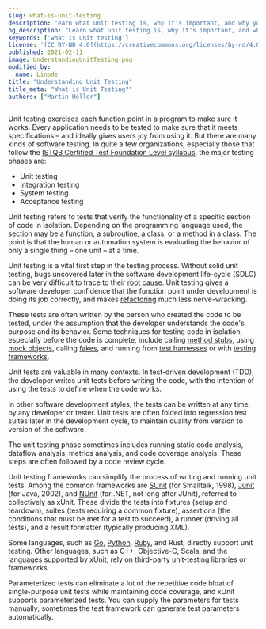 ```yaml
---
slug: what-is-unit-testing
description: "earn what unit testing is, why it's important, and why you should be doing it if you aren't already."
og_description: "Learn what unit testing is, why it's important, and why you should be doing it if you aren't already."
keywords: ['what is unit testing']
license: '[CC BY-ND 4.0](https://creativecommons.org/licenses/by-nd/4.0)'
published: 2021-02-11
image: UnderstandingUnitTesting.png
modified_by:
  name: Linode
title: "Understanding Unit Testing"
title_meta: "What is Unit Testing?"
authors: ["Martin Heller"]
---
```


Unit testing exercises each function point in a program to make sure it works. Every application needs to be tested to make sure that it meets specifications – and ideally gives users joy from using it. But there are many kinds of software testing. In quite a few organizations, especially those that follow the [ISTQB Certified Test Foundation Level syllabus](https://astqb.org/certifications/foundation-level-certification/), the major testing phases are:

* Unit testing
* Integration testing
* System testing
* Acceptance testing

Unit testing refers to tests that verify the functionality of a specific section of code in isolation. Depending on the programming language used, the section may be a function, a subroutine, a class, or a method in a class. The point is that the human or automation system is evaluating the behavior of only a single thing – one unit – at a time.

Unit testing is a vital first step in the testing process. Without solid unit testing, bugs uncovered later in the software development life-cycle (SDLC) can be very difficult to trace to their [root cause](https://asq.org/quality-resources/root-cause-analysis). Unit testing gives a software developer confidence that the function point under development is doing its job correctly, and makes [refactoring](https://refactoring.com/) much less nerve-wracking.

These tests are often written by the person who created the code to be tested, under the assumption that the developer understands the code's purpose and its behavior. Some techniques for testing code in isolation, especially before the code is complete, include calling [method stubs](https://en.wikipedia.org/wiki/Method_stub), using [mock objects](https://www.agilealliance.org/glossary/mocks/), calling [fakes](https://martinfowler.com/articles/mocksArentStubs.html), and running from [test harnesses](https://www.softwaretestinghelp.com/what-is-test-harness/) or with [testing frameworks](https://en.wikipedia.org/wiki/Test\_automation).

Unit tests are valuable in many contexts. In test-driven development (TDD), the developer writes unit tests before writing the code, with the intention of using the tests to define when the code works.

In other software development styles, the tests can be written at any time, by any developer or tester. Unit tests are often folded into regression test suites later in the development cycle, to maintain quality from version to version of the software.

The unit testing phase sometimes includes running static code analysis, dataflow analysis, metrics analysis, and code coverage analysis. These steps are often followed by a code review cycle.

Unit testing frameworks can simplify the process of writing and running unit tests. Among the common frameworks are [SUnit](https://en.wikipedia.org/wiki/SUnit) (for Smalltalk, 1998), [Junit](https://junit.org) (for Java, 2002), and [NUnit](https://nunit.org/) (for .NET, not long after JUnit), referred to collectively as xUnit. These divide the tests into fixtures (setup and teardown), suites (tests requiring a common fixture), assertions (the conditions that must be met for a test to succeed), a runner (driving all tests), and a result formatter (typically producing XML).

Some languages, such as [Go](/docs/guides/development/go/), [Python](/docs/guides/development/python/), [Ruby](/docs/guides/development/ror/), and Rust, directly support unit testing. Other languages, such as C++, Objective-C, Scala, and the languages supported by xUnit, rely on third-party unit-testing libraries or frameworks.

Parameterized tests can eliminate a lot of the repetitive code bloat of single-purpose unit tests while maintaining code coverage, and xUnit supports parameterized tests. You can supply the parameters for tests manually; sometimes the test framework can generate test parameters automatically.